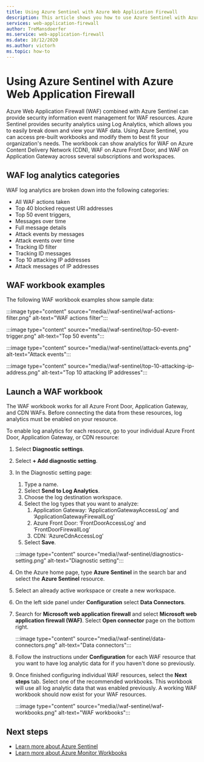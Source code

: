 ```yaml
---
title: Using Azure Sentinel with Azure Web Application Firewall 
description: This article shows you how to use Azure Sentinel with Azure Web Application Firewall (WAF)
services: web-application-firewall
author: TreMansdoerfer
ms.service: web-application-firewall
ms.date: 10/12/2020
ms.author: victorh
ms.topic: how-to
---
```


# Using Azure Sentinel with Azure Web Application Firewall

Azure Web Application Firewall (WAF) combined with Azure Sentinel can provide security information event management for WAF resources. Azure Sentinel provides security analytics using Log Analytics, which allows you to easily break down and view your WAF data. Using Azure Sentinel, you can access pre-built workbooks and modify them to best fit your organization's needs. The workbook can show analytics for WAF on Azure Content Delivery Network (CDN), WAF on Azure Front Door, and WAF on Application Gateway across several subscriptions and workspaces.

## WAF log analytics categories

WAF log analytics are broken down into the following categories:  

- All WAF actions taken 
- Top 40 blocked request URI addresses 
- Top 50 event triggers,  
- Messages over time 
- Full message details 
- Attack events by messages  
- Attack events over time 
- Tracking ID filter 
- Tracking ID messages 
- Top 10 attacking IP addresses 
- Attack messages of IP addresses 

## WAF workbook examples

The following WAF workbook examples show sample data:

:::image type="content" source="media//waf-sentinel/waf-actions-filter.png" alt-text="WAF actions filter":::

:::image type="content" source="media//waf-sentinel/top-50-event-trigger.png" alt-text="Top 50 events":::

:::image type="content" source="media//waf-sentinel/attack-events.png" alt-text="Attack events":::

:::image type="content" source="media//waf-sentinel/top-10-attacking-ip-address.png" alt-text="Top 10 attacking IP addresses":::

## Launch a WAF workbook

The WAF workbook works for all Azure Front Door, Application Gateway, and CDN WAFs. Before connecting the data from these resources, log analytics must be enabled on your resource. 

To enable log analytics for each resource, go to your individual Azure Front Door, Application Gateway, or CDN resource:

1. Select **Diagnostic settings**.
2. Select **+ Add diagnostic setting**. 
3. In the Diagnostic setting page:
   1. Type a name. 
   1. Select **Send to Log Analytics**. 
   1. Choose the log destination workspace. 
   1. Select the log types that you want to analyze:
      1. Application Gateway: ‘ApplicationGatewayAccessLog’ and ‘ApplicationGatewayFirewallLog’
      1. Azure Front Door: ‘FrontDoorAccessLog’ and ‘FrontDoorFirewallLog’
      1. CDN: ‘AzureCdnAccessLog’
   1. Select **Save**.

   :::image type="content" source="media//waf-sentinel/diagnostics-setting.png" alt-text="Diagnostic setting":::

4. On the Azure home page, type **Azure Sentinel** in the search bar and select the **Azure Sentinel** resource. 
2. Select an already active workspace or create a new workspace. 
3. On the left side panel under **Configuration** select **Data Connectors**.
4. Search for **Microsoft web application firewall** and select **Microsoft web application firewall (WAF)**. Select **Open connector** page on the bottom right.

   :::image type="content" source="media//waf-sentinel/data-connectors.png" alt-text="Data connectors":::

8. Follow the instructions under **Configuration** for each WAF resource that you want to have log analytic data for if you haven't done so previously.
6. Once finished configuring individual WAF resources, select the **Next steps** tab. Select one of the recommended workbooks. This workbook will use all log analytic data that was enabled previously. A working WAF workbook should now exist for your WAF resources.

   :::image type="content" source="media//waf-sentinel/waf-workbooks.png" alt-text="WAF workbooks":::


## Next steps

- [Learn more about Azure Sentinel](../sentinel/overview.md)
- [Learn more about Azure Monitor Workbooks](../azure-monitor/platform/workbooks-overview.md)
